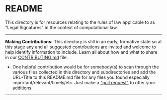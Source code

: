 # README

This directory is for resources relating to the rules of law applicable to as "Legal Signatures" in the context of computational law. 

------------------

**Making Contributions:** This directory is still in an early, formative state so at this stage any and all suggested contributions are invited and welcome to help identify information to include.  Learn all about how and what to share in our [CONTRIBUTING.md](https://github.com/mitmedialab/law.MIT.edu/blob/gh-pages/CONTRIBUTING.md) file. 
* One helpful contribution would be for somebody(s) to scan through the various files collected in this directory and subdirectories and add the URL+Title to this README.md file for any files you found especially important/relevant/timely/etc. Just make a ["pull request"](https://help.github.com/articles/about-pull-requests) to offer your additions. 

-------------------